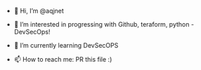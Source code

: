 - 👋 Hi, I’m @aqjnet
- 👀 I’m interested in progressing with Github, teraform, python - DevSecOps!
- 🌱 I’m currently learning DevSecOPS

- 📫 How to reach me: PR this file :) 


<!---
aqjnet/aqjnet is a ✨ special ✨ repository because its `README.md` (this file) appears on your GitHub profile.
You can click the Preview link to take a look at your changes.
--->
